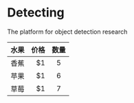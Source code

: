 # Detecting
 The platform for object detection research
 
 
  | 水果        | 价格    |  数量  |
  | --------   | -----:   | :----: |
  | 香蕉        | $1      |   5    |
  | 苹果        | $1      |   6    |
  | 草莓        | $1      |   7    |
